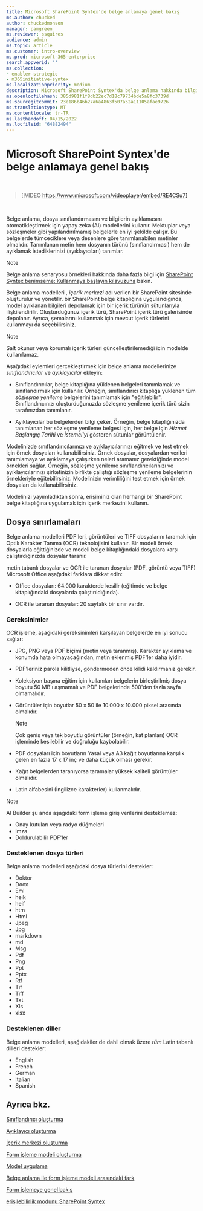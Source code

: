 ```yaml
---
title: Microsoft SharePoint Syntex'de belge anlamaya genel bakış
ms.author: chucked
author: chuckedmonson
manager: pamgreen
ms.reviewer: ssquires
audience: admin
ms.topic: article
ms.customer: intro-overview
ms.prod: microsoft-365-enterprise
search.appverid: ''
ms.collection:
- enabler-strategic
- m365initiative-syntex
ms.localizationpriority: medium
description: Microsoft SharePoint Syntex'da belge anlama hakkında bilgi edinin.
ms.openlocfilehash: 385d981f1f8db22ec7d18c79734bde5a8fc3739d
ms.sourcegitcommit: 23e186b46b27a6a4863f507a52a11105afae9726
ms.translationtype: MT
ms.contentlocale: tr-TR
ms.lasthandoff: 04/15/2022
ms.locfileid: "64882494"
---
```

# <a name="document-understanding-overview-in-microsoft-sharepoint-syntex"></a>Microsoft SharePoint Syntex'de belge anlamaya genel bakış


</br>

> [!VIDEO https://www.microsoft.com/videoplayer/embed/RE4CSu7]

</br>

Belge anlama, dosya sınıflandırmasını ve bilgilerin ayıklamasını otomatikleştirmek için yapay zeka (AI) modellerini kullanır. Mektuplar veya sözleşmeler gibi yapılandırılmamış belgelerle en iyi şekilde çalışır. Bu belgelerde tümceciklere veya desenlere göre tanımlanabilen metinler olmalıdır. Tanımlanan metin hem dosyanın türünü (sınıflandırması) hem de ayıklamak istediklerinizi (ayıklayıcıları) tanımlar.

> [!NOTE]
> Belge anlama senaryosu örnekleri hakkında daha fazla bilgi için [SharePoint Syntex benimseme: Kullanmaya başlayın kılavuzuna](./adoption-getstarted.md) bakın.

Belge anlama modelleri *, içerik merkezi* adı verilen bir SharePoint sitesinde oluşturulur ve yönetilir. bir SharePoint belge kitaplığına uygulandığında, model ayıklanan bilgileri depolamak için bir içerik türünün sütunlarıyla ilişkilendirilir. Oluşturduğunuz içerik türü, SharePoint içerik türü galerisinde depolanır. Ayrıca, şemalarını kullanmak için mevcut içerik türlerini kullanmayı da seçebilirsiniz.

> [!NOTE]
> Salt okunur veya korumalı içerik türleri güncelleştirilemediği için modelde kullanılamaz.

Aşağıdaki eylemleri gerçekleştirmek için belge anlama modellerinize *sınıflandırıcılar* ve *ayıklayıcılar* ekleyin:

- Sınıflandırıcılar, belge kitaplığına yüklenen belgeleri tanımlamak ve sınıflandırmak için kullanılır. Örneğin, sınıflandırıcı kitaplığa yüklenen tüm *sözleşme yenileme* belgelerini tanımlamak için "eğitilebilir". Sınıflandırıcınızı oluşturduğunuzda sözleşme yenileme içerik türü sizin tarafınızdan tanımlanır.

- Ayıklayıcılar bu belgelerden bilgi çeker. Örneğin, belge kitaplığınızda tanımlanan her sözleşme yenileme belgesi için, her belge için *Hizmet Başlangıç Tarihi* ve *İstemci'yi* gösteren sütunlar görüntülenir. 

Modelinizde sınıflandırıcılarınızı ve ayıklayıcılarınızı eğitmek ve test etmek için örnek dosyaları kullanabilirsiniz. Örnek dosyalar, dosyalardan verileri tanımlamaya ve ayıklamaya çalışırken neleri aramanız gerektiğinde model örnekleri sağlar. Örneğin, sözleşme yenileme sınıflandırıcılarınızı ve ayıklayıcılarınızı şirketinizin birlikte çalıştığı sözleşme yenileme belgelerinin örnekleriyle eğitebilirsiniz. Modelinizin verimliliğini test etmek için örnek dosyaları da kullanabilirsiniz.

Modelinizi yayımladıktan sonra, erişiminiz olan herhangi bir SharePoint belge kitaplığına uygulamak için içerik merkezini kullanın.  

## <a name="file-limitations"></a>Dosya sınırlamaları

Belge anlama modelleri PDF'leri, görüntüleri ve TIFF dosyalarını taramak için Optik Karakter Tanıma (OCR) teknolojisini kullanır. Bir modeli örnek dosyalarla eğittiğinizde ve modeli belge kitaplığındaki dosyalara karşı çalıştırdığınızda dosyalar taranır.

metin tabanlı dosyalar ve OCR ile taranan dosyalar (PDF, görüntü veya TIFF) Microsoft Office aşağıdaki farklara dikkat edin:

- Office dosyaları: 64.000 karakterde kesilir (eğitimde ve belge kitaplığındaki dosyalarda çalıştırıldığında).

- OCR ile taranan dosyalar: 20 sayfalık bir sınır vardır.  

### <a name="requirements"></a>Gereksinimler

OCR işleme, aşağıdaki gereksinimleri karşılayan belgelerde en iyi sonucu sağlar:

- JPG, PNG veya PDF biçimi (metin veya taranmış). Karakter ayıklama ve konumda hata olmayacağından, metin eklenmiş PDF'ler daha iyidir.

- PDF'leriniz parola kilitliyse, göndermeden önce kilidi kaldırmanız gerekir.

- Koleksiyon başına eğitim için kullanılan belgelerin birleştirilmiş dosya boyutu 50 MB'ı aşmamalı ve PDF belgelerinde 500'den fazla sayfa olmamalıdır.

- Görüntüler için boyutlar 50 x 50 ile 10.000 x 10.000 piksel arasında olmalıdır.
   > [!NOTE]
   > Çok geniş veya tek boyutlu görüntüler (örneğin, kat planları) OCR işleminde kesilebilir ve doğruluğu kaybolabilir.

- PDF dosyaları için boyutların Yasal veya A3 kağıt boyutlarına karşılık gelen en fazla 17 x 17 inç ve daha küçük olması gerekir.

- Kağıt belgelerden taranıyorsa taramalar yüksek kaliteli görüntüler olmalıdır.

- Latin alfabesini (İngilizce karakterler) kullanmalıdır.

> [!NOTE]
> AI Builder şu anda aşağıdaki form işleme giriş verilerini desteklemez:
>
> - Onay kutuları veya radyo düğmeleri
> - Imza
> - Doldurulabilir PDF'ler

### <a name="supported-file-types"></a>Desteklenen dosya türleri

Belge anlama modelleri aşağıdaki dosya türlerini destekler:

- Doktor
- Docx
- Eml
- heik
- heif
- htm
- Html
- Jpeg
- Jpg
- markdown
- md
- Msg
- Pdf
- Png
- Ppt
- Pptx
- Rtf
- Tıf
- Tıff
- Txt
- Xls
- xlsx

### <a name="supported-languages"></a>Desteklenen diller

Belge anlama modelleri, aşağıdakiler de dahil olmak üzere *tüm* Latin tabanlı dilleri destekler:

- English
- French
- German
- Italian
- Spanish

## <a name="see-also"></a>Ayrıca bkz.

[Sınıflandırıcı oluşturma](create-a-classifier.md)

[Ayıklayıcı oluşturma](create-an-extractor.md)

[İçerik merkezi oluşturma](create-a-content-center.md)

[Form işleme modeli oluşturma](create-a-form-processing-model.md)

[Model uygulama](apply-a-model.md)

[Belge anlama ile form işleme modeli arasındaki fark](difference-between-document-understanding-and-form-processing-model.md)
  
[Form işlemeye genel bakış](form-processing-overview.md)

[erişilebilirlik modunu SharePoint Syntex](accessibility-mode.md)
